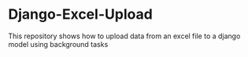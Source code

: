 # Django-Excel-Upload
This repository shows how to upload data from an excel file to a django model using background tasks
